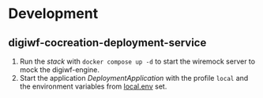 # Development

## digiwf-cocreation-deployment-service

1. Run the *stack* with `docker compose up -d` to start the wiremock server to mock the digiwf-engine.
2. Start the application *DeploymentApplication* with the profile `local` and the environment variables from [local.env](stack/local.env) set.
